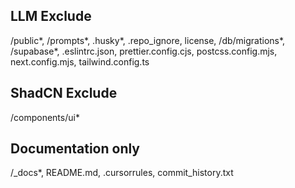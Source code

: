 
## LLM Exclude
/public*, /prompts*, .husky*, .repo_ignore, license, /db/migrations*, /supabase*, .eslintrc.json, prettier.config.cjs, postcss.config.mjs, next.config.mjs, tailwind.config.ts

## ShadCN Exclude
/components/ui*

## Documentation only
/_docs*, README.md, .cursorrules, commit_history.txt